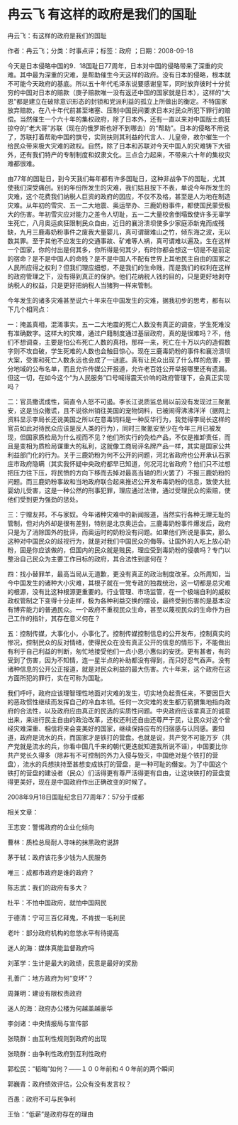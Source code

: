 # 冉云飞  有这样的政府是我们的国耻  
  
冉云飞：有这样的政府是我们的国耻  
作者：冉云飞；分类：时事点评；标签：政府 ；日期：2008-09-18  
今天是日本侵略中国的9．18国耻日77周年，日本对中国的侵略带来了深重的灾难。其中最为深重的灾难，是帮助催生今天这样的政府。没有日本的侵略，根本就不可能今天政府的基底。所以五十年代毛泽东说要感谢皇军，同时放弃彼时十分贫穷的中国对日本的赔款（庚子赔款唯一没有返还中国的国家就是日本），这样的“大恩”都是建立在破除意识形态的封锁和党派利益的孤立上所做出的衡定。不特国家放弃赔款，在八十年代前甚至堵塞、压制中国民间要求日本对民众所犯下罪行的赔偿。当然催生一个六十年的集权政府，除了日本外，还有一直以来对中国版土疯狂掠夺的“老大哥”苏联（现在的俄罗斯也好不到哪去）的“帮助”。日本的侵略不用说了，苏联打着帮助中国的旗号，实则扶则其利益的代言人、儿皇帝，故尔催生一个给民众带来极大灾难的政权。自然，除了日本和苏联对今天中国人的灾难铸下大错外，还有我们特产的专制制度和奴隶文化。三点合力起来，不带来六十年的集权灾难都很难。  
由77年的国耻日，到今天我们每年都有许多国耻日，这种非战争下的国耻，尤其使我们深受痛创。别的年份所发生的灾难，我们姑且按下不表，单说今年所发生的灾难，这个花费我们纳税人巨资的政府的因应，不仅不及格，甚至是人为地在制造灾难。从年初的雪灾、五一二大地震、奥运举办、三鹿奶粉事件，都使国民蒙受极大的伤害。年初雪灾应对能力之差令人切耻，五一二大量校舍倒塌致使许多无辜学生死亡，八月奥运疯狂限制民众自由，近日的襄汾溃坝使多少家庭添新鬼而成残缺，九月三鹿毒奶粉事件之废我大量婴儿，真可谓罄难山之竹，倾东海之波，无以数其罪。至于其他不应发生的交通事故、矿难等人祸，真可谓难以遍及。生在这样一个国家，你的付出是何其多，你所得是何其少，有时你都会想这一切是不是前定的宿命？是不是中国人的命贱？是不是中国人不配有世界上其他民主自由的国家之人民所应得之权利？但我们理应细想，不是我们的生命贱，而是我们的权利在这样的政府管理之下，没有得到真正的保护。他们花纳税人钱的目的，只是更好地剥夺纳税人的权益，只是更好把纳税人当猪狗一样来管制。  
今年发生的诸多灾难甚至说六十年来在中国发生的灾难，据我初步的思考，都有以下几个相同点：  
一：掩盖真相，混淆事实。五一二大地震的死亡人数没有真正的调查，学生死难没有准确数字。这样大的灾难，通过户籍制度通过基层政府，真的是很难吗？不，他们不想调查，主要是怕公布死亡人数的真相，那样一来，死亡在十万以内的造假数字则不攻自破，学生死难的人数也会触目惊心。现在三鹿毒奶粉的事件和襄汾溃坝大案，受害和死亡人数永远也会成了一谜底。真有让民众出现了什么样的危害，要分地域的公布名单，而且允许传媒公开报道，允许老百姓公开举报哪里还有遗漏。但这一切，在如今这个“为人民服务”口号喊得震天价响的政府管理下，会真正实现吗？  
二：官员撒谎成性，简直令人怒不可遏。李长江说质监总局以前没有发现过三聚氰安，这是当众撒谎，且不说徐州销往美国的宠物饲料，已被闹得沸沸洋洋（据网上资料显示李局长还说美国之所以在意毒饲料是一种反华行为，我觉得李局长这样的官员如此对待民众应该是反人类的行为），同时三聚氰安至少在今年三月已被发现，但国家质检局为什么视而不见？他们所实行的免检产品，不仅是推卸责任，而且是变相为质检局谋重大的私利，这就像工商局评名牌产品一样，其实是国家公共利益部门化的行为。关于三鹿奶粉为何不公开的问题，河北省政府也公开承认石家庄市政府隐瞒（其实我怀疑中央政府都早已知道，何况河北省政府？他们只不过想把压力往下压，将民愤的方向下移而去掉对最高当轴的烈火罢了）不报三鹿奶粉的问题。而三鹿奶粉事故和当地政府联合起来推迟公开发布毒奶粉的信息，致使大批婴幼儿受害，这是一种公然的刑事犯罪，理应通过法律，通过受理民众的索赔，使他们受到更为强劲的惩处。  
三：宁赠友邦，不与家奴。今年诸种灾难中的新闻报道，当然实行各种无理无耻的管制，但对内外却是很有差别，特别是北京奥运会。三鹿毒奶粉事件爆发后，政府只是为了消除国外的批评，而奥运时的奶粉没有问题。如果他们所说是事实，那么这种对中国民众的歧视行为，就是对我们中国民众的侮辱。让国外的人吃上放心奶粉，固是你应该做的，但国内的民众就是贱民，理应受到毒奶粉的侵袭吗？专门以整治自己民众为主要工作目标的政府，其合法性到底何在？  
四：找小替罪羊，最高当局从无道歉，更没有真正的政治制度改革。众所周知，当今中国发生的诸种大小灾难，其根子就在一党专政的独裁统治，这一切都是总灾难的根源，没有比这种根源更重要的。行业管理、市场监管，在一个极端自利的威权政权管制之下变得十分走样，极为各种利益交换的摆设，最终受到伤害的是基本没有博弈能力的普通民众。一个政府不重视民众生命，甚至以蔑视民众的生命作为自己工作的指针，其存在意义何在？  
五：控制传媒，大事化小，小事化了。控制传媒控制信息的公开发布，控制真实的惨况，控制民众的反对情绪，使得民众在没有真正公开的信息的情形下，不能做出有利于自己利益的判断，匆忙地接受他们一点小恩小惠似的安抚。更有甚者，有的受到了伤害，因为不知情，连一星半点的补助都没有得到，而只好忍气吞声。没有诸种信息的公开公正报道，就是对民众利益的最大伤害。六十年来，这个政府在这方面所犯的罪行，实在可称为国耻。  
我们呼吁，政府应该理智理性地面对灾难的发生，切实地负起责任来，不要因巨大的恶政惯性继续而发挥自己的冷血本领。任何一次灾难的发生都万箭猬集地指向政府的合法性，以及政府应由真正的民选的实质性问题。中央政府应该拿真正的诚意出来，来进行民主自由的政治改革，还权还利还自由还尊严于民，让民众对这个曾经灾难深重、相信将来会变美好的国家，继续保持应有的归宿感与认同感。要知道，政府是流水的兵，而国家才是铁打的营盘。也就是说，共产党不可能万岁（共产党就是流水的兵，你看中国几千来的朝代更迭就知道我所说不诬），中国要比你共产党长久得多（除非有不可控制的外力入侵与毁灭，中国绝对是个铁打的营盘），流水的兵想挟持至甚想变成铁打的营盘，是一种可耻的僭妄。为了中国这个铁打的营盘的建设者（民众）们活得更有尊严活得更有自由，让这块铁打的营盘变得更美好，现在是中国政府作出正确改变的时候了。  
2008年9月18日国耻纪念日77周年7：57分于成都  
  
相关文章：  
王志安：警惕政府的企业化倾向  
曹林：质检总局耐人寻味的抹黑政府说辞  
茅于轼：政府该花多少钱为人民服务  
唯三：成都市政府是谁的政府？  
陈志武：我们的政府有多大？  
杜平：不怕中国政府，就怕中国网民  
于德清：宁可三百亿拜鬼，不肯拔一毛利民  
老叶：部分政府机构的忽悠水平有待提高  
迷人的海：媒体真能监督政府吗  
刘革学：生计是最大的政绩，民意是最好的奖励  
孔善广：地方政府为何“变坏”？  
周兼明：建设有限权责政府  
迷人的海：政府办公楼为何越盖越豪华  
李剑诸：中央情报局与宣传部  
张晓群：由互利性规则到政府的出现  
张晓群：由争利性政府到互利性政府  
郭松民：“韬晦”如何？——１００年前和４０年前的两个瞬间  
郭巍青：政府绩效评估，公众有没有发言权？  
百愚：政府不可与民争利  
王怡：“低薪”是政府存在的理由